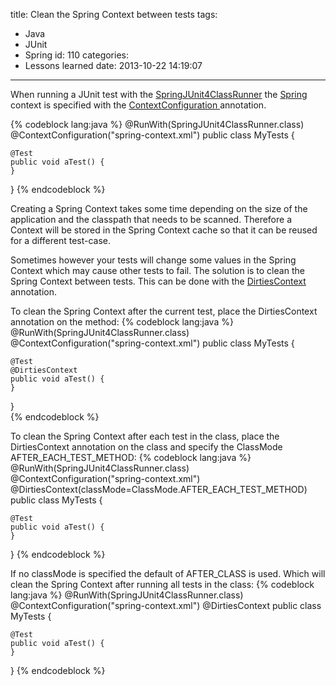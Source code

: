 title: Clean the Spring Context between tests
tags:
  - Java
  - JUnit
  - Spring
id: 110
categories:
  - Lessons learned
date: 2013-10-22 14:19:07
---

When running a JUnit test with the [SpringJUnit4ClassRunner](http://docs.spring.io/spring/docs/3.2.x/javadoc-api/org/springframework/test/context/junit4/SpringJUnit4ClassRunner.html) the [Spring ](http://spring.io/)context is specified with the [ContextConfiguration ](http://docs.spring.io/spring/docs/3.2.x/javadoc-api/org/springframework/test/context/ContextConfiguration.html)annotation.

{% codeblock lang:java %}
@RunWith(SpringJUnit4ClassRunner.class)
@ContextConfiguration("spring-context.xml")
public class MyTests {

    @Test
    public void aTest() {
    }
}
{% endcodeblock %}

Creating a Spring Context takes some time depending on the size of the application and the classpath that needs to be scanned. Therefore a Context will be stored in the Spring Context cache so that it can be reused for a different test-case.

Sometimes however your tests will change some values in the Spring Context which may cause other tests to fail. The solution is to clean the Spring Context between tests. This can be done with the [DirtiesContext ](http://docs.spring.io/spring/docs/3.2.x/javadoc-api/org/springframework/test/annotation/DirtiesContext.html)annotation.

<!-- more-->

To clean the Spring Context after the current test, place the DirtiesContext annotation on the method:
{% codeblock lang:java %}
@RunWith(SpringJUnit4ClassRunner.class)
@ContextConfiguration("spring-context.xml")
public class MyTests {

    @Test
    @DirtiesContext
    public void aTest() {
    }
}   
{% endcodeblock %}

To clean the Spring Context after each test in the class, place the DirtiesContext annotation on the class and specify the ClassMode AFTER_EACH_TEST_METHOD:
{% codeblock lang:java %}
@RunWith(SpringJUnit4ClassRunner.class)
@ContextConfiguration("spring-context.xml")
@DirtiesContext(classMode=ClassMode.AFTER_EACH_TEST_METHOD)
public class MyTests {

    @Test
    public void aTest() {
    }
}
{% endcodeblock %}

If no classMode is specified the default of AFTER_CLASS is used. Which will clean the Spring Context after running all tests in the class:
{% codeblock lang:java %}
@RunWith(SpringJUnit4ClassRunner.class)
@ContextConfiguration("spring-context.xml")
@DirtiesContext
public class MyTests {

    @Test
    public void aTest() {
    }
}
{% endcodeblock %}